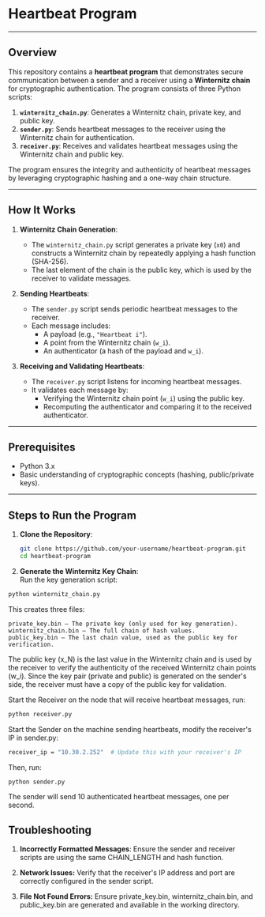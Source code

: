 # Heartbeat Program

---

## Overview
This repository contains a **heartbeat program** that demonstrates secure communication between a sender and a receiver using a **Winternitz chain** for cryptographic authentication. The program consists of three Python scripts:

1. **`winternitz_chain.py`**: Generates a Winternitz chain, private key, and public key.
2. **`sender.py`**: Sends heartbeat messages to the receiver using the Winternitz chain for authentication.
3. **`receiver.py`**: Receives and validates heartbeat messages using the Winternitz chain and public key.

The program ensures the integrity and authenticity of heartbeat messages by leveraging cryptographic hashing and a one-way chain structure.

---

## How It Works
1. **Winternitz Chain Generation**:
   - The `winternitz_chain.py` script generates a private key (`x0`) and constructs a Winternitz chain by repeatedly applying a hash function (SHA-256).
   - The last element of the chain is the public key, which is used by the receiver to validate messages.

2. **Sending Heartbeats**:
   - The `sender.py` script sends periodic heartbeat messages to the receiver.
   - Each message includes:
     - A payload (e.g., `"Heartbeat i"`).
     - A point from the Winternitz chain (`w_i`).
     - An authenticator (a hash of the payload and `w_i`).

3. **Receiving and Validating Heartbeats**:
   - The `receiver.py` script listens for incoming heartbeat messages.
   - It validates each message by:
     - Verifying the Winternitz chain point (`w_i`) using the public key.
     - Recomputing the authenticator and comparing it to the received authenticator.

---

## Prerequisites
- Python 3.x
- Basic understanding of cryptographic concepts (hashing, public/private keys).

---

## Steps to Run the Program

1. **Clone the Repository**:
   ```bash
   git clone https://github.com/your-username/heartbeat-program.git
   cd heartbeat-program
2. **Generate the Winternitz Key Chain**:  
Run the key generation script:

```bash
python winternitz_chain.py
```
This creates three files:

    private_key.bin – The private key (only used for key generation).
    winternitz_chain.bin – The full chain of hash values.
    public_key.bin – The last chain value, used as the public key for verification.

The public key (x_N) is the last value in the Winternitz chain and is used by the receiver to verify the authenticity of the received Winternitz chain points (w_i). Since the key pair (private and public) is generated on the sender's side, the receiver must have a copy of the public key for validation.

Start the Receiver on the node that will receive heartbeat messages, run:
```bash
python receiver.py
```
Start the Sender on the machine sending heartbeats, modify the receiver's IP in sender.py:
```bash
receiver_ip = "10.30.2.252"  # Update this with your receiver's IP
```
Then, run:
```bash
python sender.py
```
The sender will send 10 authenticated heartbeat messages, one per second.

## Troubleshooting
1. **Incorrectly Formatted Messages**:
Ensure the sender and receiver scripts are using the same CHAIN_LENGTH and hash function.

2. **Network Issues:**
Verify that the receiver's IP address and port are correctly configured in the sender script.

3. **File Not Found Errors:** 
Ensure private_key.bin, winternitz_chain.bin, and public_key.bin are generated and available in the working directory.

